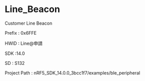 # Line_Beacon
Customer Line Beacon

Prefix : 0x6FFE

HWID : Line@申請

SDK :14.0

SD : S132

Project Path : nRF5_SDK_14.0.0_3bcc1f7/examples/ble_peripheral
